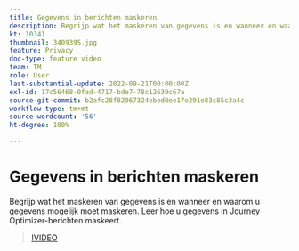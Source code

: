```yaml
---
title: Gegevens in berichten maskeren
description: Begrijp wat het maskeren van gegevens is en wanneer en waarom u gegevens mogelijk moet maskeren. Leer hoe u gegevens in Journey Optimizer-berichten maskeert.
kt: 10341
thumbnail: 3409395.jpg
feature: Privacy
doc-type: feature video
team: TM
role: User
last-substantial-update: 2022-09-21T00:00:00Z
exl-id: 17c56468-0fad-4717-bde7-78c12639c67a
source-git-commit: b2afc28f82967324ebed0ee17e291e83c85c3a4c
workflow-type: tm+mt
source-wordcount: '56'
ht-degree: 100%

---
```


# Gegevens in berichten maskeren

Begrijp wat het maskeren van gegevens is en wanneer en waarom u gegevens mogelijk moet maskeren. Leer hoe u gegevens in Journey Optimizer-berichten maskeert.

>[!VIDEO](https://video.tv.adobe.com/v/3409395?quality=12&learn=on)
